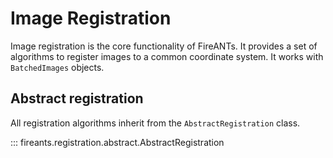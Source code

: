 # Image Registration

Image registration is the core functionality of FireANTs. It provides a set of algorithms to register images to a common coordinate system. It works with `BatchedImages` objects.

## Abstract registration

All registration algorithms inherit from the `AbstractRegistration` class. 

::: fireants.registration.abstract.AbstractRegistration

